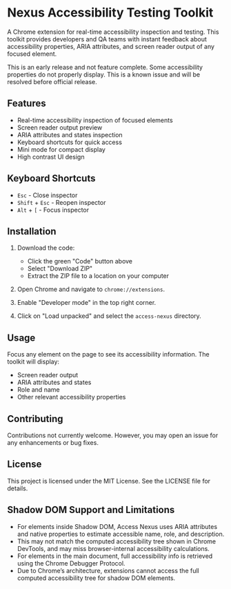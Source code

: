# Nexus Accessibility Testing Toolkit

A Chrome extension for real-time accessibility inspection and testing. This toolkit provides developers and QA teams with instant feedback about accessibility properties, ARIA attributes, and screen reader output of any focused element.

This is an early release and not feature complete. Some accessibility properties do not properly display. This is a known issue and will be resolved before official release.

## Features

- Real-time accessibility inspection of focused elements
- Screen reader output preview
- ARIA attributes and states inspection
- Keyboard shortcuts for quick access
- Mini mode for compact display
- High contrast UI design

## Keyboard Shortcuts

- `Esc` - Close inspector
- `Shift` + `Esc` - Reopen inspector
- `Alt` + `[` - Focus inspector

## Installation

1. Download the code:

   - Click the green "Code" button above
   - Select "Download ZIP"
   - Extract the ZIP file to a location on your computer

2. Open Chrome and navigate to `chrome://extensions`.

3. Enable "Developer mode" in the top right corner.

4. Click on "Load unpacked" and select the `access-nexus` directory.

## Usage

Focus any element on the page to see its accessibility information. The toolkit will display:

- Screen reader output
- ARIA attributes and states
- Role and name
- Other relevant accessibility properties

## Contributing

Contributions not currently welcome. However, you may open an issue for any enhancements or bug fixes.

## License

This project is licensed under the MIT License. See the LICENSE file for details.

## Shadow DOM Support and Limitations

- For elements inside Shadow DOM, Access Nexus uses ARIA attributes and native properties to estimate accessible name, role, and description.
- This may not match the computed accessibility tree shown in Chrome DevTools, and may miss browser-internal accessibility calculations.
- For elements in the main document, full accessibility info is retrieved using the Chrome Debugger Protocol.
- Due to Chrome’s architecture, extensions cannot access the full computed accessibility tree for shadow DOM elements.
